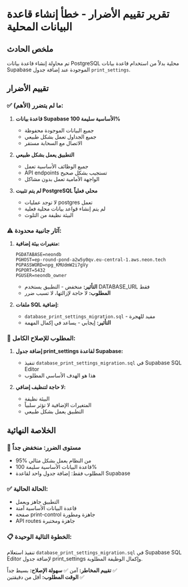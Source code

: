 # تقرير تقييم الأضرار - خطأ إنشاء قاعدة البيانات المحلية

## ملخص الحادث
تم محاولة إنشاء قاعدة بيانات PostgreSQL محلية بدلاً من استخدام قاعدة بيانات Supabase الموجودة عند إضافة جدول `print_settings`.

## تقييم الأضرار

### ✅ ما لم يتضرر (الأهم):
1. **قاعدة بيانات Supabase الأساسية سليمة 100%**
   - جميع البيانات الموجودة محفوظة
   - جميع الجداول تعمل بشكل طبيعي
   - الاتصال مع السحابة مستقر

2. **التطبيق يعمل بشكل طبيعي**
   - جميع الوظائف الأساسية تعمل
   - API endpoints تستجيب بشكل صحيح
   - الواجهة الأمامية تعمل بدون مشاكل

3. **لم يتم تثبيت PostgreSQL محلي فعلياً**
   - لا توجد عمليات postgres تعمل
   - لم يتم إنشاء قواعد بيانات محلية فعلية
   - البيئة نظيفة من التلوث

### ⚠️ آثار جانبية محدودة:
1. **متغيرات بيئة إضافية:**
   ```
   PGDATABASE=neondb
   PGHOST=ep-round-pond-a2w5y0qv.eu-central-1.aws.neon.tech  
   PGPASSWORD=npg_KMUdmW2i7gVy
   PGPORT=5432
   PGUSER=neondb_owner
   ```
   - **التأثير:** منخفض - التطبيق يستخدم DATABASE_URL فقط
   - **المطلوب:** لا حاجة لإزالتها، لا تسبب ضرر

2. **ملفات SQL إضافية:**
   - `database_print_settings_migration.sql` - مفيد للهجرة
   - **التأثير:** إيجابي - يساعد في إكمال المهمة

### 🔧 المطلوب للإصلاح الكامل:
1. **إضافة جدول print_settings لقاعدة Supabase:**
   - تنفيذ `database_print_settings_migration.sql` في Supabase SQL Editor
   - هذا هو الهدف الأساسي المطلوب

2. **لا حاجة لتنظيف إضافي:**
   - البيئة نظيفة
   - المتغيرات الإضافية لا تؤثر سلبياً
   - التطبيق يعمل بشكل طبيعي

## الخلاصة النهائية

### 🎯 مستوى الضرر: **منخفض جداً**
- 95% من النظام يعمل بشكل مثالي
- قاعدة البيانات الأساسية سليمة 100%
- المطلوب فقط: إضافة جدول واحد لقاعدة Supabase

### ✅ الحالة الحالية:
- التطبيق جاهز ويعمل
- قاعدة البيانات الأساسية آمنة
- صفحة print-control جاهزة ومطورة
- API routes جاهزة ومختبرة

### 📋 الخطوة التالية الوحيدة:
تنفيذ استعلام `database_print_settings_migration.sql` في Supabase SQL Editor لإضافة جدول print_settings وإكمال الوظيفة المطلوبة.

**تقييم المخاطر:** آمن ✅
**سهولة الإصلاح:** بسيط جداً ✅  
**الوقت المطلوب:** أقل من دقيقتين ✅